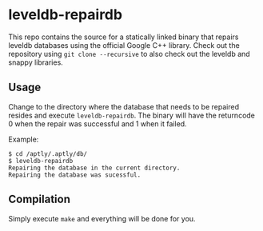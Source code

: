 leveldb-repairdb
================

This repo contains the source for a statically linked binary that repairs
leveldb databases using the official Google C++ library. Check out the
repository using `git clone --recursive` to also check out the leveldb and
snappy libraries.

Usage
-----

Change to the directory where the database that needs to be repaired resides
and execute `leveldb-repairdb`. The binary will have the returncode 0 when the
repair was successful and 1 when it failed.

Example:
```
$ cd /aptly/.aptly/db/
$ leveldb-repairdb
Repairing the database in the current directory.
Repairing the database was sucessful.
```

Compilation
-----------

Simply execute `make` and everything will be done for you.
